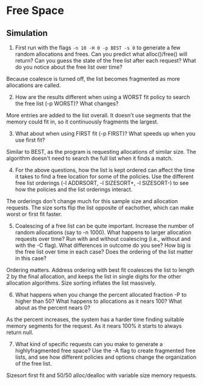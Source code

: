 
# Free Space

## Simulation

1. First run with the flags ```-n 10 -H 0 -p BEST -s 0``` to generate a few random allocations and frees. Can you predict what alloc()/free() will return? Can you guess the state of the free list after each request? What do you notice about the free list over time?

Because coalesce is turned off, the list becomes fragmented as more allocations are called.

2. How are the results different when using a WORST fit policy to search the free list (-p WORST)? What changes?

More entries are added to the list overall. It doesn't use segments that the memory could fit in, so it continuously fragments the largest.

3. What about when using FIRST fit (-p FIRST)? What speeds up when you use first fit?

Similar to BEST, as the program is requesting allocations of similar size. The algorithm doesn't need to search the full list when it finds a match.

4.  For the above questions, how the list is kept ordered can affect the time it takes to find a free location for some of the policies. Use the different free list orderings (-l ADDRSORT, -l SIZESORT+, -l SIZESORT-) to see how the policies and the list orderings interact.

The orderings don't change much for this sample size and allocation requests. The size sorts flip the list opposite of eachother, which can make worst or first fit faster.

5. Coalescing of a free list can be quite important. Increase the number of random allocations (say to -n 1000). What happens to larger allocation requests over time? Run with and without coalescing (i.e., without and with the -C flag). What differences in outcome do you see? How big is the free list over time in each case? Does the ordering of the list matter in this case?

Ordering matters. Address ordering with best fit coalesces the list to length 2 by the final allocation, and keeps the list in single digits for the other allocation algorithms. Size sorting inflates the list massively.

6. What happens when you change the percent allocated fraction -P to higher than 50? What happens to allocations as it nears 100? What about as the percent nears 0?

As the percent increases, the system has a harder time finding suitable memory segments for the request. As it nears 100% it starts to always return null.

7.  What kind of specific requests can you make to generate a highlyfragmented free space? Use the -A flag to create fragmented free lists, and see how different policies and options change the organization of the free list.

Sizesort first fit and 50/50 alloc/dealloc with variable size memory requests.
